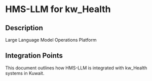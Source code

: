 # HMS-LLM for kw_Health

## Description

Large Language Model Operations Platform

## Integration Points

This document outlines how HMS-LLM is integrated with kw_Health systems in Kuwait.
